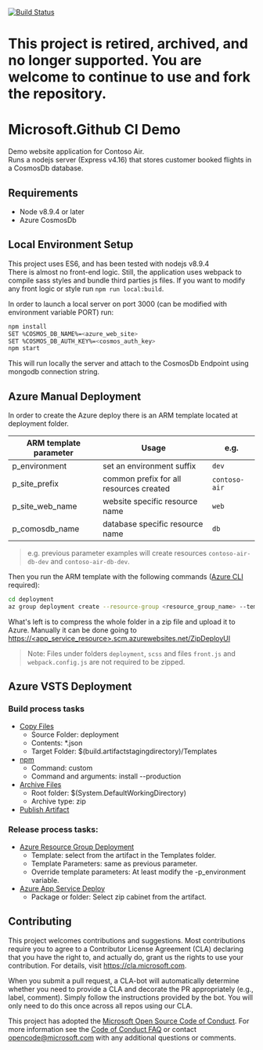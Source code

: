 [![Build Status](https://dev.azure.com/ctrl-alt-sweets-mb/ContosoAir/_apis/build/status%2Fmb-infrasyst.ContosoAir?branchName=master)](https://dev.azure.com/ctrl-alt-sweets-mb/ContosoAir/_build/latest?definitionId=2&branchName=master)

# This project is retired, archived, and no longer supported. You are welcome to continue to use and fork the repository.

# Microsoft.Github CI Demo

Demo website application for Contoso Air.  
Runs a nodejs server (Express v4.16) that stores customer booked flights in a CosmosDb database.

## Requirements

-   Node v8.9.4 or later
-   Azure CosmosDb

## Local Environment Setup

This project uses ES6, and has been tested with nodejs v8.9.4  
There is almost no front-end logic. Still, the application uses webpack to compile sass styles and bundle third parties js files. If you want to modify any front logic or style run `npm run local:build`.

In order to launch a local server on port 3000 (can be modified with environment variable PORT) run:

```bash
npm install
SET %COSMOS_DB_NAME%=<azure_web_site>
SET %COSMOS_DB_AUTH_KEY%=<cosmos_auth_key>
npm start
```

This will run locally the server and attach to the CosmosDb Endpoint using mongodb connection string.

## Azure Manual Deployment

In order to create the Azure deploy there is an ARM template located at deployment folder.

| ARM template parameter | Usage                                   | e.g.          |
| ---------------------- | --------------------------------------- | ------------- |
| p_environment          | set an environment suffix               | `dev`         |
| p_site_prefix          | common prefix for all resources created | `contoso-air` |
| p_site_web_name        | website specific resource name          | `web`         |
| p_comosdb_name         | database specific resource name         | `db`          |

> e.g. previous parameter examples will create resources `contoso-air-db-dev` and `contoso-air-db-dev`.

Then you run the ARM template with the following commands ([Azure CLI](https://docs.microsoft.com/en-us/cli/azure/install-azure-cli?view=azure-cli-latest) required):

```bash
cd deployment
az group deployment create --resource-group <resource_group_name> --template-file azuredeploy.json --parameters p_environment=dev
```

What's left is to compress the whole folder in a zip file and upload it to Azure. Manually it can be done going to [https://<app_service_resource>.scm.azurewebsites.net/ZipDeployUI](https://docs.microsoft.com/en-us/azure/app-service/app-service-web-get-started-nodejs#deploy-zip-file)

> Note: Files under folders `deployment`, `scss` and files `front.js` and `webpack.config.js` are not required to be zipped.

## Azure VSTS Deployment

### Build process tasks

-   [Copy Files](https://go.microsoft.com/fwlink/?LinkID=708389)
    -   Source Folder: deployment
    -   Contents: \*.json
    -   Target Folder: $(build.artifactstagingdirectory)/Templates
-   [npm](https://go.microsoft.com/fwlink/?LinkID=613746)
    -   Command: custom
    -   Command and arguments: install --production
-   [Archive Files](http://go.microsoft.com/fwlink/?LinkId=809083)
    -   Root folder: $(System.DefaultWorkingDirectory)
    -   Archive type: zip
-   [Publish Artifact](https://go.microsoft.com/fwlink/?LinkID=708390)

### Release process tasks:

-   [Azure Resource Group Deployment](https://aka.ms/argtaskreadme)
    -   Template: select from the artifact in the Templates folder.
    -   Template Parameters: same as previous parameter.
    -   Override template parameters: At least modify the -p_environment variable.
-   [Azure App Service Deploy](https://aka.ms/azurermwebdeployreadme)
    -   Package or folder: Select zip cabinet from the artifact.

## Contributing

This project welcomes contributions and suggestions. Most contributions require you to agree to a
Contributor License Agreement (CLA) declaring that you have the right to, and actually do, grant us
the rights to use your contribution. For details, visit https://cla.microsoft.com.

When you submit a pull request, a CLA-bot will automatically determine whether you need to provide
a CLA and decorate the PR appropriately (e.g., label, comment). Simply follow the instructions
provided by the bot. You will only need to do this once across all repos using our CLA.

This project has adopted the [Microsoft Open Source Code of Conduct](https://opensource.microsoft.com/codeofconduct/).
For more information see the [Code of Conduct FAQ](https://opensource.microsoft.com/codeofconduct/faq/) or
contact [opencode@microsoft.com](mailto:opencode@microsoft.com) with any additional questions or comments.
